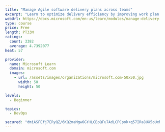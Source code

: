 ```yaml
---
title: "Manage Agile software delivery plans across teams"
excerpt: "Learn to optimize delivery efficiency by improving work plan visibility across teams."
webUrl: https://docs.microsoft.com/en-us/learn/modules/manage-delivery-plans/
type: course
price: Free
length: PT33M
ratings:
  count: 3382
  average: 4.7392077
heat: 57

provider:
  name: Microsoft Learn
  domain: microsoft.com
  images:
    - url: /assets/images/organizations/microsoft.com-50x50.jpg
      width: 50
      height: 50

levels:
  - Beginner

topics:
  - DevOps

secured: "dmiASFEfj7ERyQZ/6KQ2maMgw6GYHLCBpQFu7AdLCPCpok+q57IRa8UX5oUxhTRROGT1pKiiRtSEAE1dMl92j7eolLHv/B2j/opkjyGCAbqIxvDakx9fqU/YV9ga8Jgyo0UgFKvk1APF5MesY+EXJl6JJf4Uqqgv0VEkLcqgwLHw7288z9hECrPmP0ZJJgGysdHHsf0khx/24r4lo4Rq06Jz/RyxROYrcyWETkWFK/eza8RoIeQ0PuYY8oR7udDjaiZbGiutjlpN91vPkHlvZSP+NGjqrXcpXVDUYqcEKvxLvdIm5/8G6Sey9FOSv9ATZS4F2DjCE6wQz5PLjTI/VSlaQ/j94806/E5ccJyXkzJMDgFt3oqcUXMWehjtsA4TrxaQzWW/rm0NAOr/+qA1l+1JMTpyzLP3SNxvdD92etA=;lgjaaNaqBn42rCWJPlTUPw=="
---
```


